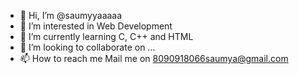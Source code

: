 - 👋 Hi, I’m @saumyyaaaaa
- 👀 I’m interested in Web Development
- 🌱 I’m currently learning C, C++ and HTML
- 💞️ I’m looking to collaborate on ...
- 📫 How to reach me Mail me on 8090918066saumya@gmail.com

<!---
saumyyaaaaa/saumyyaaaaa is a ✨ special ✨ repository because its `README.md` (this file) appears on your GitHub profile.
You can click the Preview link to take a look at your changes.
--->
